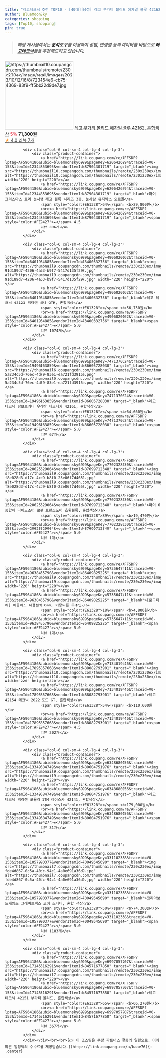 ```yaml
---
title: "레고테크닉 추천 TOP10 - [40대][남성] 레고 부가티 볼리드 에자일 블루 42162, 혼합색상"
author: BlueMoonSky
categories: shopping
tags: [Top10, shopping]
pin: true
---
```


> ##### 해당 게시물에서는 [**분석도구**](https://itemscout.io/)를 이용하여 **성별**, **연령별** 등의 데이터를 바탕으로 [**레고테크닉**](https://link.coupang.com/a/baae76)들을 추천해드리고 있습니다.
<div class="container"><div class="row">
            <div class="col-6 col-sm-4 col-lg-4 col-lg-3">
                <div class="product-container">
                    <a href="https://link.coupang.com/re/AFFSDP?lptag=AF5964186&subid=bluemoonsky6999&pageKey=7543217784&traceid=V0-153&itemId=19834844377&vendorItemId=87429213142" target="_blank"><img src="https://thumbnail10.coupangcdn.com/thumbnails/remote/230x230ex/image/retail/images/2023/10/12/16/8/723454e6-cb75-4369-83f9-ff5bb22d9de7.jpg" alt="https://thumbnail10.coupangcdn.com/thumbnails/remote/230x230ex/image/retail/images/2023/10/12/16/8/723454e6-cb75-4369-83f9-ff5bb22d9de7.jpg" width="220" height="220"></a>
                    <a href="https://link.coupang.com/re/AFFSDP?lptag=AF5964186&subid=bluemoonsky6999&pageKey=7543217784&traceid=V0-153&itemId=19834844377&vendorItemId=87429213142" target="_blank">레고 부가티 볼리드 에자일 블루 42162, 혼합색상</a>
                    <span style="color:#E61328">5%</span> <b>71,300원</b>
                    <br><a href="https://link.coupang.com/re/AFFSDP?lptag=AF5964186&subid=bluemoonsky6999&pageKey=7543217784&traceid=V0-153&itemId=19834844377&vendorItemId=87429213142" target="_blank"><span style="color:#FE9427">★</span> 4.0
                    리뷰 7개</a>
                </div>
            </div>
            
            <div class="col-6 col-sm-4 col-lg-4 col-lg-3">
                <div class="product-container">
                    <a href="https://link.coupang.com/re/AFFSDP?lptag=AF5964186&subid=bluemoonsky6999&pageKey=6206426994&traceid=V0-153&itemId=12344853695&vendorItemId=87904301719" target="_blank"><img src="https://thumbnail10.coupangcdn.com/thumbnails/remote/230x230ex/image/vendor_inventory/62fb/0c057942ea478692d93a7c7f6125ed5da6e64eb41bdb3d20aaf2796b9245.jpg" alt="https://thumbnail10.coupangcdn.com/thumbnails/remote/230x230ex/image/vendor_inventory/62fb/0c057942ea478692d93a7c7f6125ed5da6e64eb41bdb3d20aaf2796b9245.jpg" width="220" height="220"></a>
                    <a href="https://link.coupang.com/re/AFFSDP?lptag=AF5964186&subid=bluemoonsky6999&pageKey=6206426994&traceid=V0-153&itemId=12344853695&vendorItemId=87904301719" target="_blank">파이 크리스마스 트리 눈사람 레고 블록 시리즈 3종, 눈사람 뮤직박스 오르골</a>
                    <span style="color:#E61328">64%</span> <b>29,800원</b>
                    <br><a href="https://link.coupang.com/re/AFFSDP?lptag=AF5964186&subid=bluemoonsky6999&pageKey=6206426994&traceid=V0-153&itemId=12344853695&vendorItemId=87904301719" target="_blank"><span style="color:#FE9427">★</span> 4.5
                    리뷰 396개</a>
                </div>
            </div>
            
            <div class="col-6 col-sm-4 col-lg-4 col-lg-3">
                <div class="product-container">
                    <a href="https://link.coupang.com/re/AFFSDP?lptag=AF5964186&subid=bluemoonsky6999&pageKey=4906020162&traceid=V0-153&itemId=6401964885&vendorItemId=73400332756" target="_blank"><img src="https://thumbnail9.coupangcdn.com/thumbnails/remote/230x230ex/image/retail/images/1211300591492395-91d189d7-4206-4a63-b9f7-5417d135f297.jpg" alt="https://thumbnail9.coupangcdn.com/thumbnails/remote/230x230ex/image/retail/images/1211300591492395-91d189d7-4206-4a63-b9f7-5417d135f297.jpg" width="220" height="220"></a>
                    <a href="https://link.coupang.com/re/AFFSDP?lptag=AF5964186&subid=bluemoonsky6999&pageKey=4906020162&traceid=V0-153&itemId=6401964885&vendorItemId=73400332756" target="_blank">레고 테크닉 42123 맥라렌 세나 GTR, 혼합색상</a>
                    <span style="color:#E61328"></span> <b>56,750원</b>
                    <br><a href="https://link.coupang.com/re/AFFSDP?lptag=AF5964186&subid=bluemoonsky6999&pageKey=4906020162&traceid=V0-153&itemId=6401964885&vendorItemId=73400332756" target="_blank"><span style="color:#FE9427">★</span> 5.0
                    리뷰 1074개</a>
                </div>
            </div>
            
            <div class="col-6 col-sm-4 col-lg-4 col-lg-3">
                <div class="product-container">
                    <a href="https://link.coupang.com/re/AFFSDP?lptag=AF5964186&subid=bluemoonsky6999&pageKey=7471370324&traceid=V0-153&itemId=19496163859&vendorItemId=86605728030" target="_blank"><img src="https://thumbnail6.coupangcdn.com/thumbnails/remote/230x230ex/image/retail/images/80021014810746-5a234c5d-76ec-4d79-83e1-ea721fd3915e.png" alt="https://thumbnail6.coupangcdn.com/thumbnails/remote/230x230ex/image/retail/images/80021014810746-5a234c5d-76ec-4d79-83e1-ea721fd3915e.png" width="220" height="220"></a>
                    <a href="https://link.coupang.com/re/AFFSDP?lptag=AF5964186&subid=bluemoonsky6999&pageKey=7471370324&traceid=V0-153&itemId=19496163859&vendorItemId=86605728030" target="_blank">레고 테크닉 람보르기니 우라칸 테크니카 42161, 혼합색상</a>
                    <span style="color:#E61328"></span> <b>64,660원</b>
                    <br><a href="https://link.coupang.com/re/AFFSDP?lptag=AF5964186&subid=bluemoonsky6999&pageKey=7471370324&traceid=V0-153&itemId=19496163859&vendorItemId=86605728030" target="_blank"><span style="color:#FE9427">★</span> 5.0
                    리뷰 67개</a>
                </div>
            </div>
            
            <div class="col-6 col-sm-4 col-lg-4 col-lg-3">
                <div class="product-container">
                    <a href="https://link.coupang.com/re/AFFSDP?lptag=AF5964186&subid=bluemoonsky6999&pageKey=7702328030&traceid=V0-153&itemId=20625629064&vendorItemId=87699712348" target="_blank"><img src="https://thumbnail9.coupangcdn.com/thumbnails/remote/230x230ex/image/retail/images/1140806717217939-f8e028d3-d17c-4cd9-b8f0-23e06f7d4652.jpg" alt="https://thumbnail9.coupangcdn.com/thumbnails/remote/230x230ex/image/retail/images/1140806717217939-f8e028d3-d17c-4cd9-b8f0-23e06f7d4652.jpg" width="220" height="220"></a>
                    <a href="https://link.coupang.com/re/AFFSDP?lptag=AF5964186&subid=bluemoonsky6999&pageKey=7702328030&traceid=V0-153&itemId=20625629064&vendorItemId=87699712348" target="_blank">파이 6종합체 다이노소어 로봇 트랜스포머 호환블록, 혼합색상</a>
                    <span style="color:#E61328">89%</span> <b>19,470원</b>
                    <br><a href="https://link.coupang.com/re/AFFSDP?lptag=AF5964186&subid=bluemoonsky6999&pageKey=7702328030&traceid=V0-153&itemId=20625629064&vendorItemId=87699712348" target="_blank"><span style="color:#FE9427">★</span> 5.0
                    리뷰 1개</a>
                </div>
            </div>
            
            <div class="col-6 col-sm-4 col-lg-4 col-lg-3">
                <div class="product-container">
                    <a href="https://link.coupang.com/re/AFFSDP?lptag=AF5964186&subid=bluemoonsky6999&pageKey=5735647411&traceid=V0-153&itemId=9638455790&vendorItemId=86409825225" target="_blank"><img src="https://thumbnail9.coupangcdn.com/thumbnails/remote/230x230ex/image/vendor_inventory/189e/1d0f5d330758e3a2447a9ce389b712c6cbca27cb582207cf2c1c0b177d05.jpg" alt="https://thumbnail9.coupangcdn.com/thumbnails/remote/230x230ex/image/vendor_inventory/189e/1d0f5d330758e3a2447a9ce389b712c6cbca27cb582207cf2c1c0b177d05.jpg" width="220" height="220"></a>
                    <a href="https://link.coupang.com/re/AFFSDP?lptag=AF5964186&subid=bluemoonsky6999&pageKey=5735647411&traceid=V0-153&itemId=9638455790&vendorItemId=86409825225" target="_blank">[문구티쳐] 어몽어스 디폼블럭 8mm, 어몽디폼_우주인</a>
                    <span style="color:#E61328">18%</span> <b>4,800원</b>
                    <br><a href="https://link.coupang.com/re/AFFSDP?lptag=AF5964186&subid=bluemoonsky6999&pageKey=5735647411&traceid=V0-153&itemId=9638455790&vendorItemId=86409825225" target="_blank"><span style="color:#FE9427">★</span> 5.0
                    리뷰 1개</a>
                </div>
            </div>
            
            <div class="col-6 col-sm-4 col-lg-4 col-lg-3">
                <div class="product-container">
                    <a href="https://link.coupang.com/re/AFFSDP?lptag=AF5964186&subid=bluemoonsky6999&pageKey=7134019446&traceid=V0-153&itemId=17895857668&vendorItemId=88082793901" target="_blank"><img src="https://thumbnail10.coupangcdn.com/thumbnails/remote/230x230ex/image/vendor_inventory/6242/103d952ecbe8b89f09c688a20325ac5f140afd1ac2abb592903f3b2aa8ea.png" alt="https://thumbnail10.coupangcdn.com/thumbnails/remote/230x230ex/image/vendor_inventory/6242/103d952ecbe8b89f09c688a20325ac5f140afd1ac2abb592903f3b2aa8ea.png" width="220" height="220"></a>
                    <a href="https://link.coupang.com/re/AFFSDP?lptag=AF5964186&subid=bluemoonsky6999&pageKey=7134019446&traceid=V0-153&itemId=17895857668&vendorItemId=88082793901" target="_blank">레고 42154 테크닉 2022 포드 GT, 혼합색상</a>
                    <span style="color:#E61328">54%</span> <b>110,600원</b>
                    <br><a href="https://link.coupang.com/re/AFFSDP?lptag=AF5964186&subid=bluemoonsky6999&pageKey=7134019446&traceid=V0-153&itemId=17895857668&vendorItemId=88082793901" target="_blank"><span style="color:#FE9427">★</span> 4.5
                    리뷰 202개</a>
                </div>
            </div>
            
            <div class="col-6 col-sm-4 col-lg-4 col-lg-3">
                <div class="product-container">
                    <a href="https://link.coupang.com/re/AFFSDP?lptag=AF5964186&subid=bluemoonsky6999&pageKey=6348680156&traceid=V0-153&itemId=13349584749&vendorItemId=80604751976" target="_blank"><img src="https://thumbnail9.coupangcdn.com/thumbnails/remote/230x230ex/image/rs_quotation_api/vhbqc3s0/9bf93700f89d4e678c9e6f26ef3da399.jpg" alt="https://thumbnail9.coupangcdn.com/thumbnails/remote/230x230ex/image/rs_quotation_api/vhbqc3s0/9bf93700f89d4e678c9e6f26ef3da399.jpg" width="220" height="220"></a>
                    <a href="https://link.coupang.com/re/AFFSDP?lptag=AF5964186&subid=bluemoonsky6999&pageKey=6348680156&traceid=V0-153&itemId=13349584749&vendorItemId=80604751976" target="_blank">레고 테크닉 맥라렌 포뮬러 1TM 레이스카 42141, 혼합색상</a>
                    <span style="color:#E61328"></span> <b>179,000원</b>
                    <br><a href="https://link.coupang.com/re/AFFSDP?lptag=AF5964186&subid=bluemoonsky6999&pageKey=6348680156&traceid=V0-153&itemId=13349584749&vendorItemId=80604751976" target="_blank"><span style="color:#FE9427">★</span> 5.0
                    리뷰 31개</a>
                </div>
            </div>
            
            <div class="col-6 col-sm-4 col-lg-4 col-lg-3">
                <div class="product-container">
                    <a href="https://link.coupang.com/re/AFFSDP?lptag=AF5964186&subid=bluemoonsky6999&pageKey=331102358&traceid=V0-153&itemId=1057990377&vendorItemId=70049545690" target="_blank"><img src="https://thumbnail7.coupangcdn.com/thumbnails/remote/230x230ex/image/retail/images/8916344426617593-fde4d867-0c5a-40dc-94c1-4a0e691a36d9.jpg" alt="https://thumbnail7.coupangcdn.com/thumbnails/remote/230x230ex/image/retail/images/8916344426617593-fde4d867-0c5a-40dc-94c1-4a0e691a36d9.jpg" width="220" height="220"></a>
                    <a href="https://link.coupang.com/re/AFFSDP?lptag=AF5964186&subid=bluemoonsky6999&pageKey=331102358&traceid=V0-153&itemId=1057990377&vendorItemId=70049545690" target="_blank">코리아보드게임즈 그래비트랙스 코어 스타터, 혼합 색상</a>
                    <span style="color:#E61328">50%</span> <b>74,300원</b>
                    <br><a href="https://link.coupang.com/re/AFFSDP?lptag=AF5964186&subid=bluemoonsky6999&pageKey=331102358&traceid=V0-153&itemId=1057990377&vendorItemId=70049545690" target="_blank"><span style="color:#FE9427">★</span> 5.0
                    리뷰 1183개</a>
                </div>
            </div>
            
            <div class="col-6 col-sm-4 col-lg-4 col-lg-3">
                <div class="product-container">
                    <a href="https://link.coupang.com/re/AFFSDP?lptag=AF5964186&subid=bluemoonsky6999&pageKey=6997057707&traceid=V0-153&itemId=17145516291&vendorItemId=84571677850" target="_blank"><img src="https://thumbnail7.coupangcdn.com/thumbnails/remote/230x230ex/image/vendor_inventory/307a/91ac2fb12da472d57a36ff8d8fe98e5d63d9dc9a761604182456db561622.png" alt="https://thumbnail7.coupangcdn.com/thumbnails/remote/230x230ex/image/vendor_inventory/307a/91ac2fb12da472d57a36ff8d8fe98e5d63d9dc9a761604182456db561622.png" width="220" height="220"></a>
                    <a href="https://link.coupang.com/re/AFFSDP?lptag=AF5964186&subid=bluemoonsky6999&pageKey=6997057707&traceid=V0-153&itemId=17145516291&vendorItemId=84571677850" target="_blank">레고 테크닉 42151 부가티 볼리드, 혼합색상</a>
                    <span style="color:#E61328">65%</span> <b>66,270원</b>
                    <br><a href="https://link.coupang.com/re/AFFSDP?lptag=AF5964186&subid=bluemoonsky6999&pageKey=6997057707&traceid=V0-153&itemId=17145516291&vendorItemId=84571677850" target="_blank"><span style="color:#FE9427">★</span> 5.0
                    리뷰 367개</a>
                </div>
            </div>
            </div></div><br><br>[👉 이 포스팅은 쿠팡 파트너스 활동의 일환으로, 이에 따른 일정액의 수수료를 제공받습니다.](https://link.coupang.com/a/baae76){: .center}